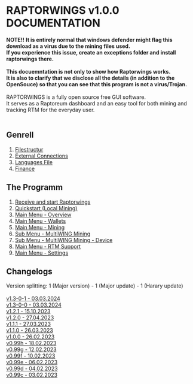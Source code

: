 RAPTORWINGS v1.0.0 DOCUMENTATION
=========================
**NOTE!!**
**It is entirely normal that windows defender might flag this download as a virus due to the mining files used.<br />
If you experience this issue, create an exceptions folder and install raptorwings there.**
<br /><br />
**This docuemntation is not only to show how Raptorwings works.<br />
It is also to clarify that we disclose all the details (in addition to the OpenSouce) so that you can see that this program is not a virus/Trojan.**<br />
<br />
RAPTORWINGS is a fully open source free GUI software.<br />
It serves as a Raptoreum dashboard and an easy tool for both mining and tracking RTM for the everyday user.
<br /><br />

Genrell
-------
01. [Filestructur](sub/filestructur.md)
02. [External Connections](sub/extern.md)
03. [Languages File](sub/languages.md)
04. [Finance](sub/financing.md)

The Programm
------------
01. [Receive and start Raptorwings](sub/download.md)
02. [Quickstart (Local Mining)](sub/quickstart.md)
03. [Main Menu - Overview](sub/menuMain.md)
04. [Main Menu - Wallets](sub/menuWallets.md)
05. [Main Menu - Mining](sub/menuMiningLocal.md)
06. [Sub Menu - MultiWING Mining](sub/menuMiningMultiWing.md)
07. [Sub Menu - MultiWING Mining - Device](sub/menuMiningMultiWingDevice.md)
08. [Main Menu - RTM Support](sub/rtmsupport.md)
09. [Main Menu - Settings](sub/settings.md)

Changelogs
------------
Version splitting: 1 (Major version) - 1 (Major update) - 1 (Harary update) <br />
<br />
[v1.3-0-1 - 03.03.2024](changelog/1-3-0-1.md)<br />
[v1.3-0-0 - 03.03.2024](changelog/1-3-0-0.md)<br />
[v1.2.1 - 15.10.2023](changelog/1-2-0.md)<br />
[v1.2.0 - 27.04.2023](changelog/1-2-0.md)<br />
[v1.1.1 - 27.03.2023](changelog/1-1-0.md)<br />
[v1.1.0 - 26.03.2023](changelog/1-1-0.md)<br />
[v1.0.0 - 26.02.2023](changelog/1-0-0.md)<br />
[v0.99h - 18.02.2023](changelog/099h.md)<br />
[v0.99g - 12.02.2023](changelog/099g.md)<br />
[v0.99f - 10.02.2023](changelog/099f.md)<br />
[v0.99e - 06.02.2023](changelog/099e.md)<br />
[v0.99d - 04.02.2023](changelog/099d.md)<br />
[v0.99c - 03.02.2023](changelog/099c.md)<br />
